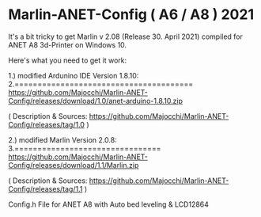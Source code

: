 # Marlin-ANET-Config ( A6 / A8 ) 2021

It's a bit tricky to get Marlin v 2.08 (Release 30. April 2021) compiled for ANET A8 3d-Printer on Windows 10.

Here's what you need to get it work:

1.) modified Ardunino IDE Version 1.8.10:
2.=======================================
https://github.com/Majocchi/Marlin-ANET-Config/releases/download/1.0/anet-arduino-1.8.10.zip

( Description & Sources: https://github.com/Majocchi/Marlin-ANET-Config/releases/tag/1.0 )

2.) modified Marlin Version 2.0.8:
3.================================
https://github.com/Majocchi/Marlin-ANET-Config/releases/download/1.1/Marlin.zip

( Description & Sources: https://github.com/Majocchi/Marlin-ANET-Config/releases/tag/1.1 )



Config.h File for ANET A8 with Auto bed leveling &amp; LCD12864
